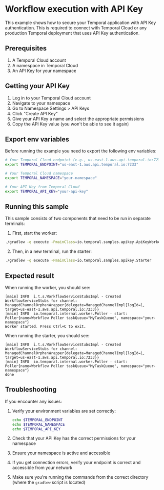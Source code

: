 # Workflow execution with API Key

This example shows how to secure your Temporal application with API Key authentication.
This is required to connect with Temporal Cloud or any production Temporal deployment that uses API Key authentication.

## Prerequisites

1. A Temporal Cloud account
2. A namespace in Temporal Cloud
3. An API Key for your namespace

## Getting your API Key

1. Log in to your Temporal Cloud account
2. Navigate to your namespace
3. Go to Namespace Settings > API Keys
4. Click "Create API Key"
5. Give your API Key a name and select the appropriate permissions
6. Copy the API Key value (you won't be able to see it again)

## Export env variables

Before running the example you need to export the following env variables: 

```bash
# Your Temporal Cloud endpoint (e.g., us-east-1.aws.api.temporal.io:7233)
export TEMPORAL_ENDPOINT="us-east-1.aws.api.temporal.io:7233"

# Your Temporal Cloud namespace
export TEMPORAL_NAMESPACE="your-namespace"

# Your API Key from Temporal Cloud
export TEMPORAL_API_KEY="your-api-key"
```

## Running this sample

This sample consists of two components that need to be run in separate terminals:

1. First, start the worker:
```bash
./gradlew -q execute -PmainClass=io.temporal.samples.apikey.ApiKeyWorker
```

2. Then, in a new terminal, run the starter:
```bash
./gradlew -q execute -PmainClass=io.temporal.samples.apikey.Starter
```

## Expected result

When running the worker, you should see:
```text
[main] INFO  i.t.s.WorkflowServiceStubsImpl - Created WorkflowServiceStubs for channel: ManagedChannelOrphanWrapper{delegate=ManagedChannelImpl{logId=1, target=us-east-1.aws.api.temporal.io:7233}} 
[main] INFO  io.temporal.internal.worker.Poller - start: Poller{name=Workflow Poller taskQueue="MyTaskQueue", namespace="your-namespace"} 
Worker started. Press Ctrl+C to exit.
```

When running the starter, you should see:
```text
[main] INFO  i.t.s.WorkflowServiceStubsImpl - Created WorkflowServiceStubs for channel: ManagedChannelOrphanWrapper{delegate=ManagedChannelImpl{logId=1, target=us-east-1.aws.api.temporal.io:7233}} 
[main] INFO  io.temporal.internal.worker.Poller - start: Poller{name=Workflow Poller taskQueue="MyTaskQueue", namespace="your-namespace"} 
done
```

## Troubleshooting

If you encounter any issues:

1. Verify your environment variables are set correctly:
   ```bash
   echo $TEMPORAL_ENDPOINT
   echo $TEMPORAL_NAMESPACE
   echo $TEMPORAL_API_KEY
   ```

2. Check that your API Key has the correct permissions for your namespace

3. Ensure your namespace is active and accessible

4. If you get connection errors, verify your endpoint is correct and accessible from your network

5. Make sure you're running the commands from the correct directory (where the `gradlew` script is located)
